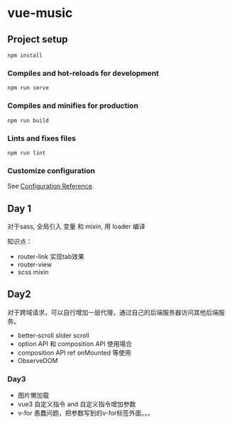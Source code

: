 # vue-music

## Project setup
```
npm install
```

### Compiles and hot-reloads for development
```
npm run serve
```

### Compiles and minifies for production
```
npm run build
```

### Lints and fixes files
```
npm run lint
```

### Customize configuration
See [Configuration Reference](https://cli.vuejs.org/config/).

## Day 1

对于sass, 全局引入 变量 和 mixin, 用 loader 编译

知识点：
  - router-link 实现tab效果
  - router-view
  - scss mixin


## Day2

  对于跨域请求，可以自行增加一层代理，通过自己的后端服务器访问其他后端服务。
  - better-scroll slider scroll
  - option API 和 composition API 使用場合
  - composition API ref onMounted 等使用
  - ObserveDOM

### Day3

  - 图片懒加载
  - vue3 自定义指令 and 自定义指令增加参数
  - v-for 愚蠢问题，把参数写到的v-for标签外面。。。
